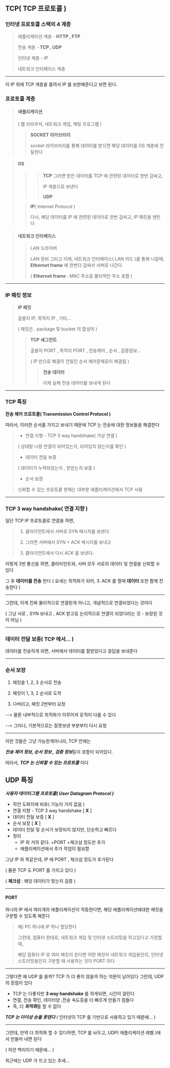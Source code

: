 ## TCP( TCP 프로토콜 )

### 인터넷 프로토콜 스택의 4 계층
    
> 애플리케이션 계층 -  __HTTP , FTP__
> 
> 전송 계층 - __TCP , UDP__
> 
> 인터넷 계층 - IP
> 
> 네트워크 인터페이스 계층
    
***

이 IP 위에 TCP 계층을 올려서 IP 를 보완해준다고 보면 된다.

### 프로토콜 계층

> #### 애플리케이션  
> ( 웹 브라우저, 네트워크 게임, 채팅 프로그램 )
>
>>__SOCKET 라이브러리__ 
>>
>> socket 라이브러리를 통해 데이터를 받으면
>> 해당 데이터를 OS 계층에 전달한다

> #### OS
>> 
>>> __TCP__
>>> 그러면 받은 데이터를 TCP 에 관련된 데이터로 한번 감싸고,
>>>
>>> IP 계층으로 보낸다
>>
>>> __UDP__
> 
>> __IP__( Internet Protocol )
>>
>> 다시, 해당 데이터를 IP 에 관련된 데이터로 한번 감싸고,
>> IP 패킷을 맨든다

> #### 네트워크 인터페이스
>> LAN 드라이버
>>
>> LAN 장비
>> 그리고 이제, 네트워크 인터페이스( LAN 카드 )를 통해 나갈때,
>> __Ethernet frame__ 에 한번더 감싸서 서버로 나간다 
>>
>> ( __Ethernet frame__ : MAC 주소등 물리적인 주소 포함 )

***

### IP 패킷 정보

> __IP 패킷__
>
> 출발지 IP, 목적지 IP , 기타...
>
> ( 패킷은.. package 및 bucket 의 합성어 )
>> __TCP 세그먼트__
>>
>> 출발지 PORT , 목적지 PORT , 전송제어 , 순서 , 검증정보...
>>
>> ( IP 만으로 해결이 안됬던 순서 제어문제등이 해결됨 )
>>>__전송 데이터__
>>>
>>> 이제 실제 전송 데이터를 보내게 된다

***

### TCP 특징
__전송 제어 프로토콜( Transmission Control Protocol )__

따라서, 이러한 순서를 가지고 보내기 때문에 TCP 는 전송에 대한 정보들을 해결한다

> - 연결 지향 - TCP 3 way handshake( 가상 연결 )
> 
>  ( 상대랑 나랑 연결이 되어있는지, 되어있지 않는지를 확인 )
> - 데이터 전달 보증
> 
>  ( 데이터가 누락되었는지 , 받앋는지 보증 )
> - 순서 보장
> 

> 신뢰할 수 있는 프로토콜
> 현재는 대부분 애플리케이션에서 TCP 사용

***

### TCP 3 way handshake( 연결 지향 )

일단 TCP IP 프로토콜로 연결을 하면, 

> 1. 클라이언트에서 서버로 SYN 메시지를 보낸다.
>
> 2. 그러면 서버에서  SYN + ACK 메시지를 보내고
> 
> 3. 클라이언트에서 다시 ACK 를 보낸다.

이렇게 3번 통신을 하면, 클라이언트와, 서버 모두 서로의 데이터 및 연결을
신뢰할 수 있다

그 후 **데이터를 전송** 한다
( 요새는 최적화가 되어, 3. ACK 를 할때 **데이터** 또한 함께 전송한다 )

---

그런데, 이게 진짜 물리적으로 연결된게 아니고, 개념적으로 연결되었다는 것이다

( 그냥 서로 , SYN 보내고 , ACK 받고등 논리적으로 연결이 되었다라는 것 - 보장된 것이 아님 )

---

### 데이터 전달 보증( TCP 에서... )

데이터를 전송하게 되면, 서버에서 데이터를 잘받았다고 응답을 보내준다

---

### 순서 보장

1. 패킷을 1, 2, 3 순서로 전송

2. 패킷이 1, 3, 2 순서로 도착

3. 다버리고, 패킷 2번부터 요청

--> 물론 내부적으로 최적화가 이루어져 로직이 다를 수 있다

--> 그러나, 기본적으로는 잘못보낸 부분부터 다시 요청

---

이런 것들은 그냥 가능한게아니라, TCP 안에는 

***전송 제어 정보, 순서 정보 , 검증 정보***등이 포함이 되어있다.

따라서, ***TCP 는 신뢰할 수 있는 프로토콜*** 이다

## UDP 특징
***사용자 데이터그램 프로토콜( User Datagram Protocol )***

- 하얀 도화지에 비유( 기능이 거의 없음 )
- 연결 지향 - TCP 3 way handshake [ __X__ ]
- 데이터 전달 보증 [ __X__ ]
- 순서 보장 [ __X__ ]
- 데이터 전달 및 순서가 보장되지 않지만, 단순하고 빠르다
- 정리
  - IP 와 거의 같다. +PORT +체크섬 정도만 추가
  - 애플리케이션에서 추가 작업이 필요함

그냥 IP 와 똑같은데, IP 에 PORT , 체크섬 정도가 추가된다

( 물론 TCP 도 PORT 를 가지고 있다 )

( __체크섬__ : 해당 데이터가 맞는지 검증 )

---

#### PORT
하나의 IP 에서 여러개의 애플리케이션이 작동한다면, 
해당 애플리케이션에대한 패킷을 구분할 수 있도록 해준다

> 예) PC 하나에 IP 하나 할당한다
> 
> 그런데, 컴퓨터 한대로, 네트워크 게임 및 인터넷 스트리밍을 하고있다고 가정할때,
> 
> 해당 컴퓨터 IP 로 여러 패킷이 온다면 어떤 패킷이 네트워크 게임용인지, 
> 인터넷 스트리밍용인지 구분할 때 사용하는 것이 PORT 이다

---

그렇다면 왜 UDP 를 쓸까? TCP 가 더 좋지 않을까 하는 의문이 남아있다
그런데, UDP 의 장점이 있다

- TCP 는 다좋지만 __3 way handshake__ 를 하게되면, 시간이 걸린다
- 연결, 전송 확인, 데이터양 ,전송 속도등을 더 빠르게 만들기 힘들다
- 즉, 더 ***최적화***를 할 수 없다

***TCP 는 더이상 손을 못댄다***
( 인터넷이 TCP 를 기반으로 사용하고 있기 때문에... )

---

그런데, 만약 더 최적화 할 수 있다하면, TCP 를 놔두고,
UDP( 애플리케이션 레벨 )에서 만들어 내면 된다

( 하얀 백지이기 때문에... )

최근에는 UDP 가 뜨고 있는 추세...